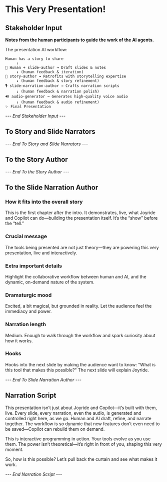 # This Very Presentation!

## Stakeholder Input

**Notes from the human participants to guide the work of the AI agents.**

The presentation AI workflow:

```
Human has a story to share
     ↓
🤝 Human + slide-author → Draft slides & notes
     ↓ (human feedback & iteration)
📖 story-author → Retrofits with storytelling expertise
     ↓ (human feedback & story refinement)
🎙️ slide-narration-author → Crafts narration scripts
     ↓ (human feedback & narration polish)
🔊 audio-generator → Generates high-quality voice audio
     ↓ (human feedback & audio refinement)
✨ Final Presentation
```

*--- End Stakeholder Input ---*

## To Story and Slide Narrators

*--- End To Story and Slide Narrators ---*

## To the Story Author

*--- End To the Story Author ---*


## To the Slide Narration Author

### How it fits into the overall story
This is the first chapter after the intro. It demonstrates, live, what Joyride and Copilot can do—building the presentation itself. It’s the “show” before the “tell.”

### Crucial message
The tools being presented are not just theory—they are powering this very presentation, live and interactively.

### Extra important details
Highlight the collaborative workflow between human and AI, and the dynamic, on-demand nature of the system.

### Dramaturgic mood
Excited, a bit magical, but grounded in reality. Let the audience feel the immediacy and power.

### Narration length
Medium. Enough to walk through the workflow and spark curiosity about how it works.

### Hooks
Hooks into the next slide by making the audience want to know: "What is this tool that makes this possible?" The next slide will explain Joyride.

*--- End To Slide Narration Author ---*

## Narration Script

This presentation isn’t just about Joyride and Copilot—it’s built with them, live. Every slide, every narration, even the audio, is generated and controlled right here, as we go. Human and AI draft, refine, and narrate together. The workflow is so dynamic that new features don’t even need to be saved—Copilot can rebuild them on demand.

This is interactive programming in action. Your tools evolve as you use them. The power isn’t theoretical—it’s right in front of you, shaping this very moment.

So, how is this possible? Let’s pull back the curtain and see what makes it work.

*--- End Narration Script ---*

